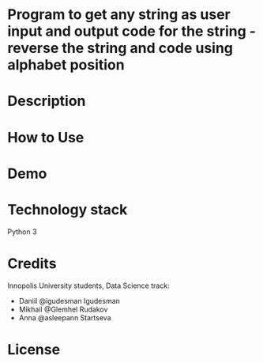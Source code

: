 # Program to get any string as user input and output code for the string - reverse the string and code using alphabet position

# Description

# How to Use

# Demo

# Technology stack
Python 3

# Credits
Innopolis University students, Data Science track:
* Daniil @igudesman Igudesman
* Mikhail @Glemhel Rudakov
* Anna @asleepann Startseva

# License
